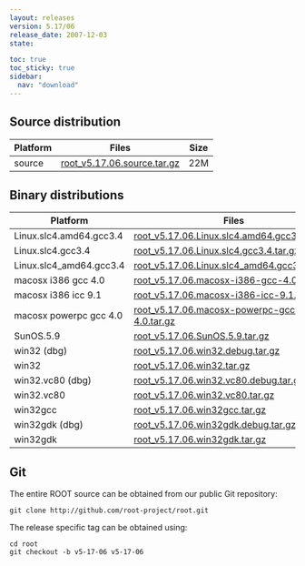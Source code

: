 ```yaml
---
layout: releases
version: 5.17/06
release_date: 2007-12-03
state:

toc: true
toc_sticky: true
sidebar:
  nav: "download"
---
```



## Source distribution

| Platform       | Files | Size |
|-----------|-------|-----|
| source | [root_v5.17.06.source.tar.gz](https://root.cern.ch/download/root_v5.17.06.source.tar.gz) |  22M |


## Binary distributions

| Platform       | Files | Size |
|-----------|-------|-----|
| Linux.slc4.amd64.gcc3.4 | [root_v5.17.06.Linux.slc4.amd64.gcc3.4.tar.gz](https://root.cern.ch/download/root_v5.17.06.Linux.slc4.amd64.gcc3.4.tar.gz) |  43M |
| Linux.slc4.gcc3.4 | [root_v5.17.06.Linux.slc4.gcc3.4.tar.gz](https://root.cern.ch/download/root_v5.17.06.Linux.slc4.gcc3.4.tar.gz) |  41M |
| Linux.slc4_amd64.gcc3.4 | [root_v5.17.06.Linux.slc4_amd64.gcc3.4.tar.gz](https://root.cern.ch/download/root_v5.17.06.Linux.slc4_amd64.gcc3.4.tar.gz) |  42M |
| macosx i386 gcc 4.0 | [root_v5.17.06.macosx-i386-gcc-4.0.tar.gz](https://root.cern.ch/download/root_v5.17.06.macosx-i386-gcc-4.0.tar.gz) |  41M |
| macosx i386 icc 9.1 | [root_v5.17.06.macosx-i386-icc-9.1.tar.gz](https://root.cern.ch/download/root_v5.17.06.macosx-i386-icc-9.1.tar.gz) |  79M |
| macosx powerpc gcc 4.0 | [root_v5.17.06.macosx-powerpc-gcc-4.0.tar.gz](https://root.cern.ch/download/root_v5.17.06.macosx-powerpc-gcc-4.0.tar.gz) |  42M |
| SunOS.5.9 | [root_v5.17.06.SunOS.5.9.tar.gz](https://root.cern.ch/download/root_v5.17.06.SunOS.5.9.tar.gz) |  45M |
| win32 (dbg) | [root_v5.17.06.win32.debug.tar.gz](https://root.cern.ch/download/root_v5.17.06.win32.debug.tar.gz) |  80M |
| win32 | [root_v5.17.06.win32.tar.gz](https://root.cern.ch/download/root_v5.17.06.win32.tar.gz) |  41M |
| win32.vc80 (dbg) | [root_v5.17.06.win32.vc80.debug.tar.gz](https://root.cern.ch/download/root_v5.17.06.win32.vc80.debug.tar.gz) |  98M |
| win32.vc80 | [root_v5.17.06.win32.vc80.tar.gz](https://root.cern.ch/download/root_v5.17.06.win32.vc80.tar.gz) |  42M |
| win32gcc | [root_v5.17.06.win32gcc.tar.gz](https://root.cern.ch/download/root_v5.17.06.win32gcc.tar.gz) |  45M |
| win32gdk (dbg) | [root_v5.17.06.win32gdk.debug.tar.gz](https://root.cern.ch/download/root_v5.17.06.win32gdk.debug.tar.gz) |  71M |
| win32gdk | [root_v5.17.06.win32gdk.tar.gz](https://root.cern.ch/download/root_v5.17.06.win32gdk.tar.gz) |  41M |


## Git
The entire ROOT source can be obtained from our public Git repository:

~~~
git clone http://github.com/root-project/root.git
~~~
The release specific tag can be obtained using:
~~~
cd root
git checkout -b v5-17-06 v5-17-06
~~~

